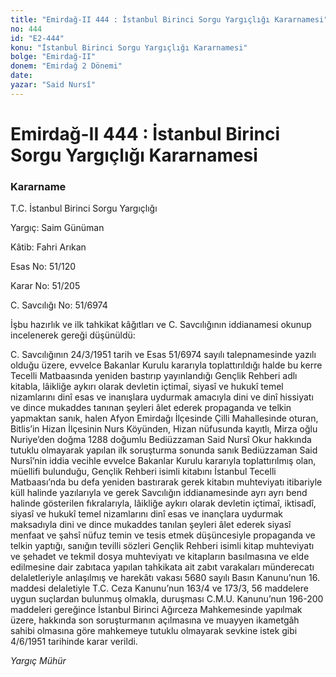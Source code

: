 ```yaml
---
title: "Emirdağ-II 444 : İstanbul Birinci Sorgu Yargıçlığı Kararnamesi"
no: 444
id: "E2-444"
konu: "İstanbul Birinci Sorgu Yargıçlığı Kararnamesi"
bolge: "Emirdağ-II"
donem: "Emirdağ 2 Dönemi"
date: 
yazar: "Said Nursî"
---
```


# Emirdağ-II 444 : İstanbul Birinci Sorgu Yargıçlığı Kararnamesi

### Kararname

<p class="takdim">T.C. İstanbul Birinci Sorgu Yargıçlığı</p>

Yargıç: Saim Günüman

Kâtib: Fahri Arıkan

Esas No: 51/120

Karar No: 51/205

C. Savcılığı No: 51/6974

İşbu hazırlık ve ilk tahkikat kâğıtları ve C. Savcılığının iddianamesi okunup incelenerek gereği düşünüldü:

C. Savcılığının 24/3/1951 tarih ve Esas 51/6974 sayılı talepnamesinde yazılı olduğu üzere, evvelce Bakanlar Kurulu kararıyla toplattırıldığı halde bu kerre Tecelli Matbaasında yeniden bastırıp yayınlandığı Gençlik Rehberi adlı kitabla, lâikliğe aykırı olarak devletin içtimaî, siyasî ve hukukî temel nizamlarını dinî esas ve inanışlara uydurmak amacıyla dini ve dinî hissiyatı ve dince mukaddes tanınan şeyleri âlet ederek propaganda ve telkin yapmaktan sanık, halen Afyon Emirdağı İlçesinde Çilli Mahallesinde oturan, Bitlis’in Hizan İlçesinin Nurs Köyünden, Hizan nüfusunda kayıtlı, Mirza oğlu Nuriye’den doğma 1288 doğumlu Bediüzzaman Said Nursî Okur hakkında tutuklu olmayarak yapılan ilk soruşturma sonunda sanık Bediüzzaman Said Nursî’nin iddia vecihle evvelce Bakanlar Kurulu kararıyla toplattırılmış olan, müellifi bulunduğu, Gençlik Rehberi isimli kitabını İstanbul Tecelli Matbaası’nda bu defa yeniden bastırarak gerek kitabın muhteviyatı itibariyle küll halinde yazılarıyla ve gerek Savcılığın iddianamesinde ayrı ayrı bend halinde gösterilen fıkralarıyla, lâikliğe aykırı olarak devletin içtimaî, iktisadî, siyasî ve hukukî temel nizamlarını dinî esas ve inançlara uydurmak maksadıyla dini ve dince mukaddes tanılan şeyleri âlet ederek siyasî menfaat ve şahsî nüfuz temin ve tesis etmek düşüncesiyle propaganda ve telkin yaptığı, sanığın tevilli sözleri Gençlik Rehberi isimli kitap muhteviyatı ve şehadet ve tekmil dosya muhteviyatı ve kitapların basılmasına ve elde edilmesine dair zabıtaca yapılan tahkikata ait zabıt varakaları münderecatı delaletleriyle anlaşılmış ve harekâtı vakası 5680 sayılı Basın Kanunu’nun 16. maddesi delaletiyle T.C. Ceza Kanunu’nun 163/4 ve 173/3, 56 maddelere uygun suçlardan bulunmuş olmakla, duruşması C.M.U. Kanunu’nun 196-200 maddeleri gereğince İstanbul Birinci Ağırceza Mahkemesinde yapılmak üzere, hakkında son soruşturmanın açılmasına ve muayyen ikametgâh sahibi olmasına göre mahkemeye tutuklu olmayarak sevkine istek gibi 4/6/1951 tarihinde karar verildi.

*Yargıç*
*Mühür*
